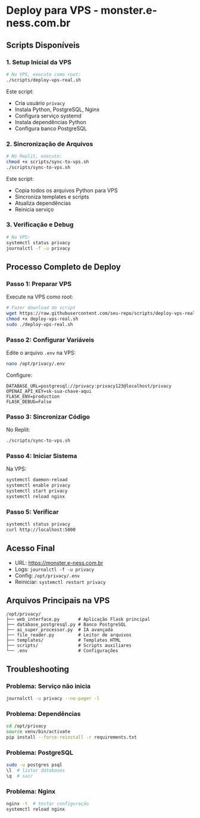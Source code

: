 # Deploy para VPS - monster.e-ness.com.br

## Scripts Disponíveis

### 1. Setup Inicial da VPS
```bash
# Na VPS, execute como root:
./scripts/deploy-vps-real.sh
```
Este script:
- Cria usuário `privacy`
- Instala Python, PostgreSQL, Nginx
- Configura serviço systemd
- Instala dependências Python
- Configura banco PostgreSQL

### 2. Sincronização de Arquivos
```bash
# No Replit, execute:
chmod +x scripts/sync-to-vps.sh
./scripts/sync-to-vps.sh
```
Este script:
- Copia todos os arquivos Python para VPS
- Sincroniza templates e scripts
- Atualiza dependências
- Reinicia serviço

### 3. Verificação e Debug
```bash
# Na VPS:
systemctl status privacy
journalctl -f -u privacy
```

## Processo Completo de Deploy

### Passo 1: Preparar VPS
Execute na VPS como root:
```bash
# Fazer download do script
wget https://raw.githubusercontent.com/seu-repo/scripts/deploy-vps-real.sh
chmod +x deploy-vps-real.sh
sudo ./deploy-vps-real.sh
```

### Passo 2: Configurar Variáveis
Edite o arquivo `.env` na VPS:
```bash
nano /opt/privacy/.env
```
Configure:
```
DATABASE_URL=postgresql://privacy:privacy123@localhost/privacy
OPENAI_API_KEY=sk-sua-chave-aqui
FLASK_ENV=production
FLASK_DEBUG=False
```

### Passo 3: Sincronizar Código
No Replit:
```bash
./scripts/sync-to-vps.sh
```

### Passo 4: Iniciar Sistema
Na VPS:
```bash
systemctl daemon-reload
systemctl enable privacy
systemctl start privacy
systemctl reload nginx
```

### Passo 5: Verificar
```bash
systemctl status privacy
curl http://localhost:5000
```

## Acesso Final
- URL: https://monster.e-ness.com.br
- Logs: `journalctl -f -u privacy`
- Config: `/opt/privacy/.env`
- Reiniciar: `systemctl restart privacy`

## Arquivos Principais na VPS
```
/opt/privacy/
├── web_interface.py       # Aplicação Flask principal
├── database_postgresql.py # Banco PostgreSQL  
├── ai_super_processor.py  # IA avançada
├── file_reader.py         # Leitor de arquivos
├── templates/             # Templates HTML
├── scripts/               # Scripts auxiliares
└── .env                   # Configurações
```

## Troubleshooting

### Problema: Serviço não inicia
```bash
journalctl -u privacy --no-pager -l
```

### Problema: Dependências
```bash
cd /opt/privacy
source venv/bin/activate
pip install --force-reinstall -r requirements.txt
```

### Problema: PostgreSQL
```bash
sudo -u postgres psql
\l  # listar databases
\q  # sair
```

### Problema: Nginx
```bash
nginx -t  # testar configuração
systemctl reload nginx
```